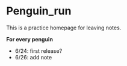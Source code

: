 # Penguin_run

This is a practice homepage for leaving notes.

**For every penguin**


- 6/24: first release?
- 6/26: add note
